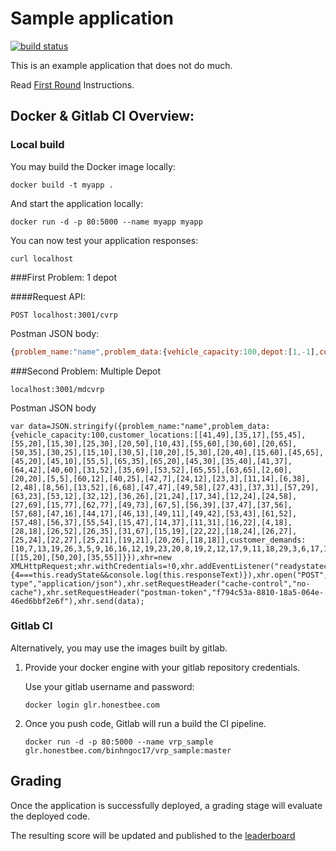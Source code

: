 # Sample application

[![build status](https://gitlab.honestbee.com/binhngoc17/vrp_public/badges/master/build.svg)](https://gitlab.honestbee.com/binhngoc17/vrp_public/commits/master)

This is an example application that does not do much.

Read [First Round](first_round/) Instructions.


## Docker & Gitlab CI Overview:

### Local build

You may build the Docker image locally:
```
docker build -t myapp .
```

And start the application locally:
```
docker run -d -p 80:5000 --name myapp myapp
```

You can now test your application responses:
```
curl localhost
```

###First Problem: 1 depot

####Request API:

`POST localhost:3001/cvrp`

Postman JSON body:

```javascript
{problem_name:"name",problem_data:{vehicle_capacity:100,depot:[1,-1],customer_demands:[2,1,3,9,13,21,6,22,10,23,2,15,10,23,8,5,14,6,15,18,15,10,17,1,1,18,7,12,9,26,60,12,17,9,7,13,24,10,17,24,25,1,20,14,6,9,11,2,11,17,3,1,8,12,9,13],customer_locations:[[37,61],[77,81],[35,21],[1,93],[21,39],[63,7],[97,95],[3,7],[5,3],[36,22],[64,10],[6,8],[24,40],[86,82],[68,14],[28,46],[10,8],[8,14],[10,10],[104,104],[38,24],[80,82],[22,46],[26,40],[4,10],[10,12],[26,44],[4,10],[4,98],[78,82],[64,8],[98,98],[24,40],[10,8],[8,96],[8,8],[84,90],[8,8],[86,86],[6,94],[10,10],[80,82],[102,96],[36,26],[44,28],[22,46],[100,100],[28,42],[30,40],[78,84],[10,4],[78,84],[6,8],[10,94],[40,66],[10,16]]}};
```

###Second Problem: Multiple Depot

`localhost:3001/mdcvrp`

Postman JSON body

```
var data=JSON.stringify({problem_name:"name",problem_data:{vehicle_capacity:100,customer_locations:[[41,49],[35,17],[55,45],[55,20],[15,30],[25,30],[20,50],[10,43],[55,60],[30,60],[20,65],[50,35],[30,25],[15,10],[30,5],[10,20],[5,30],[20,40],[15,60],[45,65],[45,20],[45,10],[55,5],[65,35],[65,20],[45,30],[35,40],[41,37],[64,42],[40,60],[31,52],[35,69],[53,52],[65,55],[63,65],[2,60],[20,20],[5,5],[60,12],[40,25],[42,7],[24,12],[23,3],[11,14],[6,38],[2,48],[8,56],[13,52],[6,68],[47,47],[49,58],[27,43],[37,31],[57,29],[63,23],[53,12],[32,12],[36,26],[21,24],[17,34],[12,24],[24,58],[27,69],[15,77],[62,77],[49,73],[67,5],[56,39],[37,47],[37,56],[57,68],[47,16],[44,17],[46,13],[49,11],[49,42],[53,43],[61,52],[57,48],[56,37],[55,54],[15,47],[14,37],[11,31],[16,22],[4,18],[28,18],[26,52],[26,35],[31,67],[15,19],[22,22],[18,24],[26,27],[25,24],[22,27],[25,21],[19,21],[20,26],[18,18]],customer_demands:[10,7,13,19,26,3,5,9,16,16,12,19,23,20,8,19,2,12,17,9,11,18,29,3,6,17,16,16,9,21,27,23,11,14,8,5,8,16,31,9,5,5,7,18,16,1,27,36,30,13,10,9,14,18,2,6,7,18,28,3,13,19,10,9,20,25,25,36,6,5,15,25,9,8,18,13,14,3,23,6,26,16,11,7,41,35,26,9,15,3,1,2,22,27,20,11,12,10,9,17],depots:[[15,20],[50,20],[35,55]]}}),xhr=new XMLHttpRequest;xhr.withCredentials=!0,xhr.addEventListener("readystatechange",function(){4===this.readyState&&console.log(this.responseText)}),xhr.open("POST","http://localhost:3000/mdcvrp"),xhr.setRequestHeader("content-type","application/json"),xhr.setRequestHeader("cache-control","no-cache"),xhr.setRequestHeader("postman-token","f794c53a-8810-18a5-064e-46ed6bbf2e6f"),xhr.send(data);
```
### Gitlab CI

Alternatively, you may use the images built by gitlab.

1. Provide your docker engine with your gitlab repository credentials.

   Use your gitlab username and password:
   ```
   docker login glr.honestbee.com
   ```

1. Once you push code, Gitlab will run a build the CI pipeline.
   ```
   docker run -d -p 80:5000 --name vrp_sample glr.honestbee.com/binhngoc17/vrp_sample:master
   ```

## Grading

Once the application is successfully deployed, a grading stage will evaluate the deployed code.

The resulting score will be updated and published to the [leaderboard](http://leaderboard.honestbee.com)
